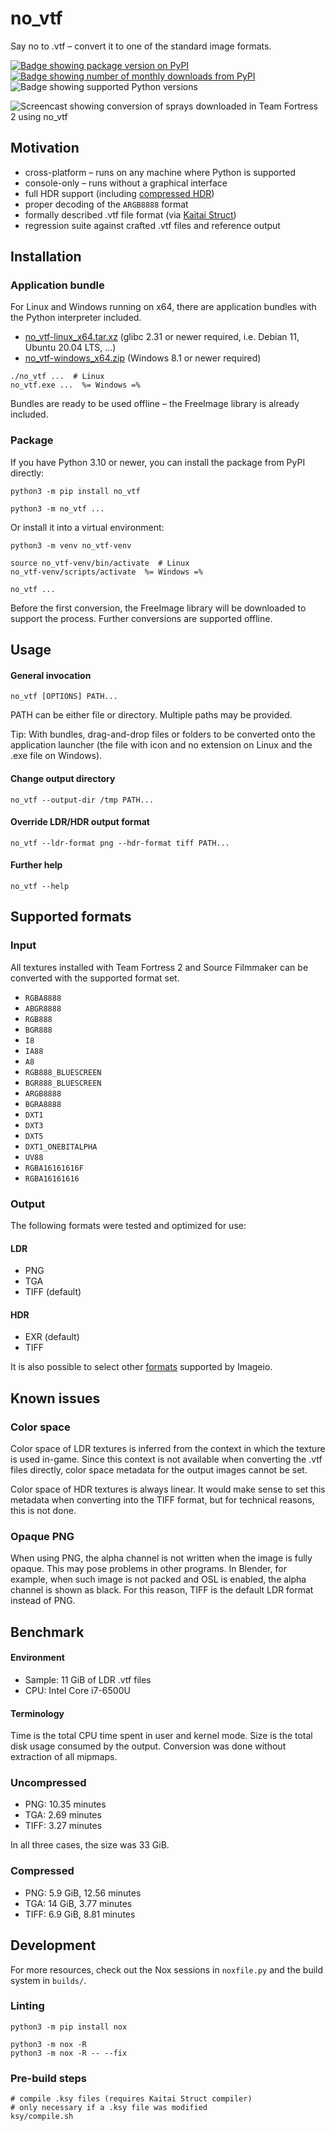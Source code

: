 # no_vtf

Say no to .vtf – convert it to one of the standard image formats.

[![Badge showing package version on PyPI](https://img.shields.io/pypi/v/no_vtf?style=flat-square)](https://pypi.org/project/no-vtf/)
[![Badge showing number of monthly downloads from PyPI](https://img.shields.io/pypi/dm/no_vtf?style=flat-square)](https://pypi.org/project/no-vtf/)
![Badge showing supported Python versions](https://img.shields.io/pypi/pyversions/no_vtf?style=flat-square)

![Screencast showing conversion of sprays downloaded in Team Fortress 2 using no_vtf](https://git.sr.ht/~b5327157/no_vtf/blob/HEAD/resources/docs/screencast.gif)

## Motivation

- cross-platform – runs on any machine where Python is supported
- console-only – runs without a graphical interface
- full HDR support (including [compressed HDR](https://developer.valvesoftware.com/wiki/Valve_Texture_Format#HDR_compression))
- proper decoding of the `ARGB8888` format
- formally described .vtf file format (via [Kaitai Struct](https://kaitai.io))
- regression suite against crafted .vtf files and reference output

## Installation

### Application bundle

For Linux and Windows running on x64, there are application bundles with the Python interpreter included.

- [no_vtf-linux_x64.tar.xz](https://b5327157.srht.site/no_vtf/release/no_vtf-linux_x64.tar.xz) (glibc 2.31 or newer required, i.e. Debian 11, Ubuntu 20.04 LTS, …)
- [no_vtf-windows_x64.zip](https://b5327157.srht.site/no_vtf/release/no_vtf-windows_x64.zip) (Windows 8.1 or newer required)

```
./no_vtf ...  # Linux
no_vtf.exe ...  %= Windows =%
```

Bundles are ready to be used offline – the FreeImage library is already included.

### Package

If you have Python 3.10 or newer, you can install the package from PyPI directly:

```
python3 -m pip install no_vtf

python3 -m no_vtf ...
```

Or install it into a virtual environment:

```
python3 -m venv no_vtf-venv

source no_vtf-venv/bin/activate  # Linux
no_vtf-venv/scripts/activate  %= Windows =%

no_vtf ...
```

Before the first conversion, the FreeImage library will be downloaded to support the process. Further conversions are supported offline.

## Usage

#### General invocation

```
no_vtf [OPTIONS] PATH...
```

PATH can be either file or directory. Multiple paths may be provided.

Tip: With bundles, drag-and-drop files or folders to be converted onto the application launcher (the file with icon and no extension on Linux and the .exe file on Windows).

#### Change output directory

```
no_vtf --output-dir /tmp PATH...
```

#### Override LDR/HDR output format

```
no_vtf --ldr-format png --hdr-format tiff PATH...
```

#### Further help

```
no_vtf --help
```

## Supported formats

### Input

All textures installed with Team Fortress 2 and Source Filmmaker can be converted with the supported format set.

- `RGBA8888`
- `ABGR8888`
- `RGB888`
- `BGR888`
- `I8`
- `IA88`
- `A8`
- `RGB888_BLUESCREEN`
- `BGR888_BLUESCREEN`
- `ARGB8888`
- `BGRA8888`
- `DXT1`
- `DXT3`
- `DXT5`
- `DXT1_ONEBITALPHA`
- `UV88`
- `RGBA16161616F`
- `RGBA16161616`

### Output

The following formats were tested and optimized for use:

#### LDR

- PNG
- TGA
- TIFF (default)

#### HDR

- EXR (default)
- TIFF

It is also possible to select other [formats](https://imageio.readthedocs.io/en/stable/formats/index.html) supported by Imageio.

## Known issues

### Color space

Color space of LDR textures is inferred from the context in which the texture is used in-game. Since this context is not available when converting the .vtf files directly, color space metadata for the output images cannot be set.

Color space of HDR textures is always linear. It would make sense to set this metadata when converting into the TIFF format, but for technical reasons, this is not done.

### Opaque PNG

When using PNG, the alpha channel is not written when the image is fully opaque. This may pose problems in other programs. In Blender, for example, when such image is not packed and OSL is enabled, the alpha channel is shown as black. For this reason, TIFF is the default LDR format instead of PNG.

## Benchmark

#### Environment

- Sample: 11 GiB of LDR .vtf files
- CPU: Intel Core i7-6500U

#### Terminology

Time is the total CPU time spent in user and kernel mode.
Size is the total disk usage consumed by the output.
Conversion was done without extraction of all mipmaps.

### Uncompressed

- PNG: 10.35 minutes
- TGA: 2.69 minutes
- TIFF: 3.27 minutes

In all three cases, the size was 33 GiB.

### Compressed

- PNG: 5.9 GiB, 12.56 minutes
- TGA: 14 GiB, 3.77 minutes
- TIFF: 6.9 GiB, 8.81 minutes

## Development

For more resources, check out the Nox sessions in `noxfile.py` and the build system in `builds/`.

### Linting

```
python3 -m pip install nox

python3 -m nox -R
python3 -m nox -R -- --fix
```

### Pre-build steps

```
# compile .ksy files (requires Kaitai Struct compiler)
# only necessary if a .ksy file was modified
ksy/compile.sh
```
